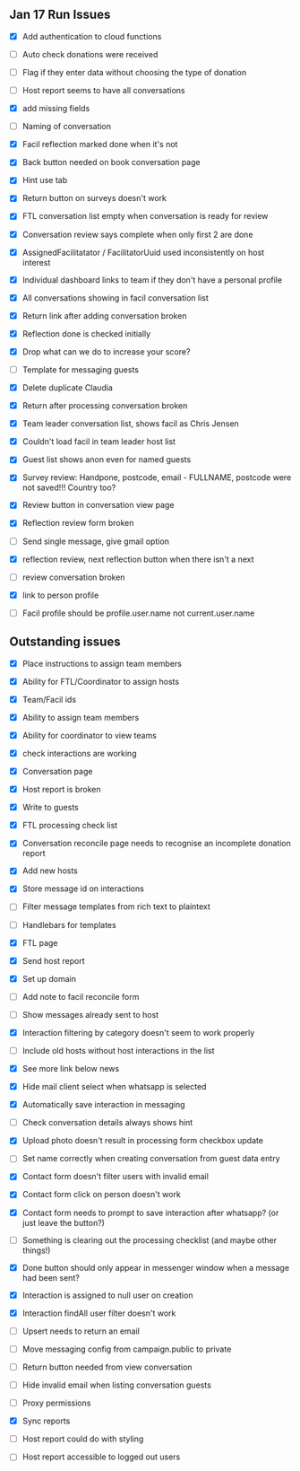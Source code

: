 ## Jan 17 Run Issues
- [X] Add authentication to cloud functions
- [ ] Auto check donations were received
- [ ] Flag if they enter data without choosing the type of donation
- [ ] Host report seems to have all conversations
- [X] add missing fields
- [ ] Naming of conversation
- [X] Facil reflection marked done when it's not
- [X] Back button needed on book conversation page
- [X] Hint use tab
- [X] Return button on surveys doesn't work
- [X] FTL conversation list empty when conversation is ready for review
- [X] Conversation review says complete when only first 2 are done
- [X] AssignedFacilitatator / FacilitatorUuid used inconsistently on host interest
- [X] Individual dashboard links to team if they don't have a personal profile
- [X] All conversations showing in facil conversation list
- [X] Return link after adding conversation broken
- [X] Reflection done is checked initially
- [X] Drop what can we do to increase your score?
- [ ] Template for messaging guests
- [X] Delete duplicate Claudia
- [X] Return after processing conversation broken
- [X] Team leader conversation list, shows facil as Chris Jensen
- [X] Couldn't load facil in team leader host list
- [X] Guest list shows anon even for named guests
- [X] Survey review: Handpone, postcode, email - FULLNAME, postcode were not saved!!! Country too?
- [X] Review button in conversation view page
- [X] Reflection review form broken
- [ ] Send single message, give gmail option
- [X] reflection review, next reflection button when there isn't a next
- [ ] review conversation broken
- [X] link to person profile
- [ ] Facil profile should be profile.user.name not current.user.name


## Outstanding issues

- [X] Place instructions to assign team members
- [X] Ability for FTL/Coordinator to assign hosts
- [X] Team/Facil ids
- [X] Ability to assign team members
- [X] Ability for coordinator to view teams
- [X] check interactions are working
- [X] Conversation page
- [X] Host report is broken
- [X] Write to guests
- [X] FTL processing check list
- [X] Conversation reconcile page needs to recognise an incomplete donation report
- [X] Add new hosts
- [X] Store message id on interactions
- [ ] Filter message templates from rich text to plaintext
- [ ] Handlebars for templates
- [X] FTL page
- [X] Send host report
- [X] Set up domain
- [ ] Add note to facil reconcile form
- [ ] Show messages already sent to host
- [X] Interaction filtering by category doesn't seem to work properly
- [ ] Include old hosts without host interactions in the list

- [X] See more link below news
- [X] Hide mail client select when whatsapp is selected
- [X] Automatically save interaction in messaging
- [ ] Check conversation details always shows hint
- [X] Upload photo doesn't result in processing form checkbox update
- [ ] Set name correctly when creating conversation from guest data entry
- [X] Contact form doesn't filter users with invalid email
- [X] Contact form click on person doesn't work
- [X] Contact form needs to prompt to save interaction after whatsapp? (or just leave the button?)
- [ ] Something is clearing out the processing checklist (and maybe other things!)

- [X] Done button should only appear in messenger window when a message had been sent?
- [X] Interaction is assigned to null user on creation
- [X] Interaction findAll user filter doesn't work
- [ ] Upsert needs to return an email
- [ ] Move messaging config from campaign.public to private
- [ ] Return button needed from view conversation
- [ ] Hide invalid email when listing conversation guests

- [ ] Proxy permissions
- [X] Sync reports

- [ ] Host report could do with styling
- [ ] Host report accessible to logged out users
